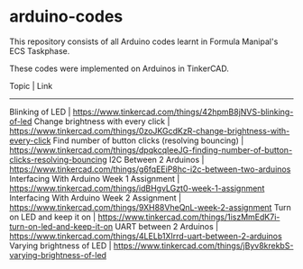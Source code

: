 # arduino-codes
This repository consists of all Arduino codes learnt in Formula Manipal's ECS Taskphase.

These codes were implemented on Arduinos in TinkerCAD.

Topic | Link
- - - - - - - - - - - - - - - - - - - - - - - - - - - - - - - - - - - - - - - - - - - - - - - - - - - - - - - - - - - - - - - - - - - - - - - - - -
Blinking of LED | https://www.tinkercad.com/things/42hpmB8jNVS-blinking-of-led
Change brightness with every click | https://www.tinkercad.com/things/0zoJKGcdKzR-change-brightness-with-every-click
Find number of button clicks (resolving bouncing) | https://www.tinkercad.com/things/dpqkcqIeeJG-finding-number-of-button-clicks-resolving-bouncing
I2C Between 2 Arduinos | https://www.tinkercad.com/things/g6fqEEiP8hc-i2c-between-two-arduinos
Interfacing With Arduino Week 1 Assignment | https://www.tinkercad.com/things/idBHgvLGzt0-week-1-assignment
Interfacing With Arduino Week 2 Assignment | https://www.tinkercad.com/things/9XH88VheQnL-week-2-assignment
Turn on LED and keep it on | https://www.tinkercad.com/things/1iszMmEdK7i-turn-on-led-and-keep-it-on
UART between 2 Arduinos | https://www.tinkercad.com/things/4LELb1XIrrd-uart-between-2-arduinos
Varying brightness of LED | https://www.tinkercad.com/things/jByv8krekbS-varying-brightness-of-led
